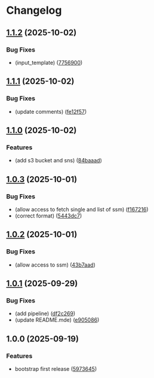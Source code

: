 # Changelog

## [1.1.2](https://github.com/Adaptavist/terraform-aws-gatling/compare/v1.1.1...v1.1.2) (2025-10-02)


### Bug Fixes

* (input_template) ([7756900](https://github.com/Adaptavist/terraform-aws-gatling/commit/775690084d4121b3d8624dd61380eb6f721f8414))

## [1.1.1](https://github.com/Adaptavist/terraform-aws-gatling/compare/v1.1.0...v1.1.1) (2025-10-02)


### Bug Fixes

* (update comments) ([fe12f57](https://github.com/Adaptavist/terraform-aws-gatling/commit/fe12f577f82c3a02cfc9790ca5470e39a3bce5d5))

## [1.1.0](https://github.com/Adaptavist/terraform-aws-gatling/compare/v1.0.3...v1.1.0) (2025-10-02)


### Features

* (add s3 bucket and sns) ([84baaad](https://github.com/Adaptavist/terraform-aws-gatling/commit/84baaad832f176086deddd41c69720be03916aa5))

## [1.0.3](https://github.com/Adaptavist/terraform-aws-gatling/compare/v1.0.2...v1.0.3) (2025-10-01)


### Bug Fixes

* (allow access to fetch single and list of ssm) ([f167216](https://github.com/Adaptavist/terraform-aws-gatling/commit/f16721696db68ad8f13606529a4b216479472d3d))
* (correct format) ([5443dc7](https://github.com/Adaptavist/terraform-aws-gatling/commit/5443dc7078e88685063d2dd18c1eba9accdca1fe))

## [1.0.2](https://github.com/Adaptavist/terraform-aws-gatling/compare/v1.0.1...v1.0.2) (2025-10-01)


### Bug Fixes

* (allow access to ssm) ([43b7aad](https://github.com/Adaptavist/terraform-aws-gatling/commit/43b7aad087b1115e551eee4b89028db012a63966))

## [1.0.1](https://github.com/Adaptavist/terraform-aws-gatling/compare/v1.0.0...v1.0.1) (2025-09-29)


### Bug Fixes

* (add pipeline) ([df2c269](https://github.com/Adaptavist/terraform-aws-gatling/commit/df2c269dcf5310472d1b96f735b9c613cba925d7))
* (update README.mde) ([e905086](https://github.com/Adaptavist/terraform-aws-gatling/commit/e905086eddbe7285f060254b24b8258331cd0b50))

## 1.0.0 (2025-09-19)


### Features

* bootstrap first release ([5973645](http://bitbucket.org/adaptavistlabs/module-aws-gatling/commits/59736454ed6417fe4f197d11c7f94fe66e72df7c))
